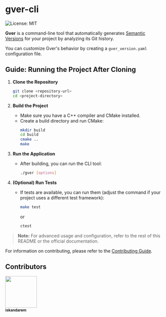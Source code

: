 # gver-cli

![License: MIT](https://img.shields.io/badge/License-MIT-yellow.svg)

**Gver** is a command-line tool that automatically generates [Semantic Versions](https://semver.org/) for your project by analyzing its Git history.

You can customize Gver's behavior by creating a `gver_version.yaml` configuration file.

## Guide: Running the Project After Cloning

1. **Clone the Repository**
    ```sh
    git clone <repository-url>
    cd <project-directory>
    ```

2. **Build the Project**
    - Make sure you have a C++ compiler and CMake installed.
    - Create a build directory and run CMake:
      ```sh
      mkdir build
      cd build
      cmake ..
      make
      ```

3. **Run the Application**
    - After building, you can run the CLI tool:
      ```sh
      ./gver [options]
      ```

4. **(Optional) Run Tests**
    - If tests are available, you can run them (adjust the command if your project uses a different test framework):
      ```sh
      make test
      ```
      or
      ```sh
      ctest
      ```

> **Note:** For advanced usage and configuration, refer to the rest of this README or the official documentation.


For information on contributing, please refer to the [Contributing Guide](CONTRIBUTING.md).


## Contributors
<a href="https://github.com/iskandarem"><img src="https://avatars.githubusercontent.com/iskandarem" width="100px;" alt=""/><br /><sub><b>iskandarem</b></sub></a>
<!-- readme: contributors -start -->
<!-- readme: contributors -end -->

